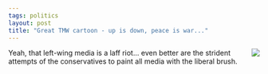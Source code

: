 ```yaml
---
tags: politics
layout: post
title: "Great TMW cartoon - up is down, peace is war..."
---
```




<a href="http://www.salon.com/comics/tomo/2004/06/07/tomo/index1.html"><img src="http://www.cwinters.com/images/blog/up_is_down_ism.jpg" border="0" align="right" /></a>Yeah, that left-wing media is a laff riot... even better are the strident attempts of the conservatives to paint all media with the liberal brush.



